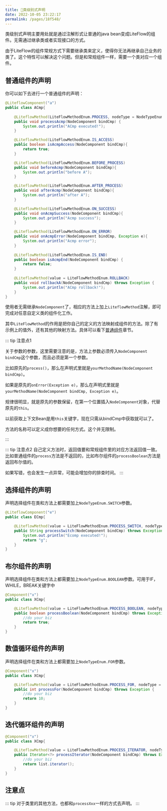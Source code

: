 ```yaml
---
title: 🧅类级别式声明
date: 2022-10-05 23:22:17
permalink: /pages/18f548/
---
```


类级别式声明主要用处就是通过注解形式让普通的java bean变成LiteFlow的组件。无需通过继承类或者实现接口的方式。

由于LiteFlow的组件常规方式下需要继承类来定义，使得你无法再继承自己业务的类了。这个特性可以解决这个问题。但是和常规组件一样，需要一个类对应一个组件。

## 普通组件的声明

你可以如下去进行一个普通组件的声明：

```java
@LiteflowComponent("a")
public class ACmp{
  
	@LiteflowMethod(LiteFlowMethodEnum.PROCESS, nodeType = NodeTypeEnum.COMMON)
	public void processAcmp(NodeComponent bindCmp) {
		System.out.println("ACmp executed!");
	}

	@LiteflowMethod(LiteFlowMethodEnum.IS_ACCESS)
	public boolean isAcmpAccess(NodeComponent bindCmp){
		return true;
	}

	@LiteflowMethod(LiteFlowMethodEnum.BEFORE_PROCESS)
	public void beforeAcmp(NodeComponent bindCmp){
		System.out.println("before A");
	}

	@LiteflowMethod(LiteFlowMethodEnum.AFTER_PROCESS)
	public void afterAcmp(NodeComponent bindCmp){
		System.out.println("after A");
	}

	@LiteflowMethod(LiteFlowMethodEnum.ON_SUCCESS)
	public void onAcmpSuccess(NodeComponent bindCmp){
		System.out.println("Acmp success");
	}

	@LiteflowMethod(LiteFlowMethodEnum.ON_ERROR)
	public void onAcmpError(NodeComponent bindCmp, Exception e){
		System.out.println("Acmp error");
	}
	
	@LiteflowMethod(LiteFlowMethodEnum.IS_END)
	public boolean isAcmpEnd(NodeComponent bindCmp) {
		return false;
	}
    
    @LiteflowMethod(value = LiteFlowMethodEnum.ROLLBACK)
    public void rollbackA(NodeComponent bindCmp) throws Exception {
        System.out.println("ACmp rollback!");
    }
}
```

使用者无需继承`NodeComponent`了，相应的方法上加上`LiteflowMethod`注解，即可完成对任意自定义类的组件化工作。

其中`LiteFlowMethod`的作用是把你自己的定义的方法映射成组件的方法。除了有示例上的值外，还有其他的映射方法。具体可以看下[普通组件](/pages/8486fb/)章节。


::: tip 注意点1

关于参数的参数，这里需要注意的是，方法上参数必须传入`NodeComponent bindCmp`这个参数，而且必须是第一个参数。

比如原先的`process()`，那么在声明式里就是`yourMethodName(NodeComponent bindCmp)`。

如果是原先的`onError(Exception e)`，那么在声明式里就是`yourMethodName(NodeComponent bindCmp, Exception e)`。

规律很明显，就是原先的参数保留，在第一个位置插入`NodeComponent`对象，代替原先的`this`。

以前获取上下文Bean是用`this`关键字，现在只需从bindCmp中获取就可以了。

方法的名称可以定义成你想要的任何方式。这个并无限制。

:::

::: tip 注意点2
自己定义方法时，返回值要和常规组件里的对应方法返回值一致。比如普通组件的`process`方法是不返回的，比如布尔组件的`processBoolean`方法是返回布尔值的。

如果写错，也会发生一点异常，可能会增加你的排查时间。
:::

## 选择组件的声明

声明选择组件在类和方法上都需要加上`NodeTypeEnum.SWITCH`参数。

```java
@LiteflowComponent("e")
public class ECmp{

    @LiteflowMethod(value = LiteFlowMethodEnum.PROCESS_SWITCH, nodeType = NodeTypeEnum.SWITCH)
    public String processSwitch(NodeComponent bindCmp) throws Exception {
        System.out.println("Ecomp executed!");
        return "g";
    }
}
```

## 布尔组件的声明

声明选择组件在类和方法上都需要加上`NodeTypeEnum.BOOLEAN`参数。可用于IF，WHILE，BREAK关键字中

```java
@Component("x")
public class XCmp{

	@LiteflowMethod(value = LiteFlowMethodEnum.PROCESS_BOOLEAN, nodeType = NodeTypeEnum.BOOLEAN)
	public boolean processBoolean(NodeComponent bindCmp) throws Exception {
		//do your biz
		return true;
	}
}
```

## 数值循环组件的声明

声明选择组件在类和方法上都需要加上`NodeTypeEnum.FOR`参数。

```java
@Component("x")
public class XCmp{

	@LiteflowMethod(value = LiteFlowMethodEnum.PROCESS_FOR, nodeType = NodeTypeEnum.FOR)
	public int processFor(NodeComponent bindCmp) throws Exception {
		//do your biz
		return 10;
	}
}
```

## 迭代循环组件的声明
```java
@Component("x")
public class XCmp{

	@LiteflowMethod(value = LiteFlowMethodEnum.PROCESS_ITERATOR, nodeType = NodeTypeEnum.ITERATOR)
	public Iterator<?> processIterator(NodeComponent bindCmp) throws Exception {
		//do your biz
		return list.iterator();
	}
}
```



## 注意点

::: tip
对于类里的其他方法，也都和`processXxx`一样的方式去声明。
:::
